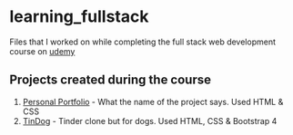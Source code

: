 # learning_fullstack

<p>Files that I worked on while completing the full stack web development course on <a href="https://www.udemy.com/course/the-complete-web-development-bootcamp/">udemy</a> </p>

## Projects created during the course
1. <a href="https://ceoshikhar.github.io/cv" target="_blank">Personal Portfolio</a> - What the name of the project says. Used HTML & CSS
2. <a href="https://ceoshikhar.github.io/tindog" target="_blank">TinDog</a> - Tinder clone but for dogs. Used HTML, CSS & Bootstrap 4
